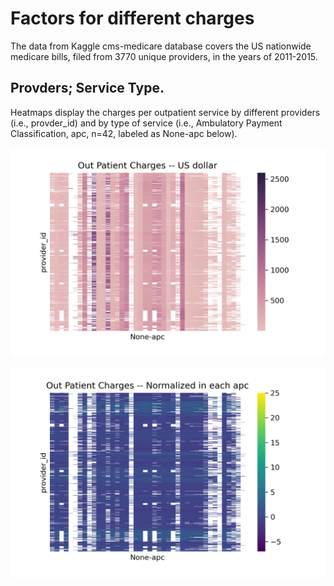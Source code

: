 # Factors for different charges
The data from Kaggle cms-medicare database covers the US nationwide medicare bills, filed from 3770 unique providers, in the years of 2011-2015. 

## Provders; Service Type.
Heatmaps display the charges per outpatient service by different providers (i.e., provder_id) and by type of service (i.e., Ambulatory Payment Classification, apc, n=42, labeled as None-apc below).      

![Figure1](OutPatientCharges.png)     

![Figure2](OutPatientChargesNorm.png)

